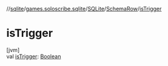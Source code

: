 //[sqlite](../../../../index.md)/[games.soloscribe.sqlite](../../index.md)/[SQLite](../index.md)/[SchemaRow](index.md)/[isTrigger](is-trigger.md)

# isTrigger

[jvm]\
val [isTrigger](is-trigger.md): [Boolean](https://kotlinlang.org/api/core/kotlin-stdlib/kotlin/-boolean/index.html)